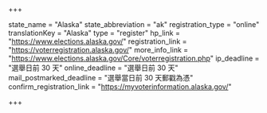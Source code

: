 +++

state_name = "Alaska"
state_abbreviation = "ak"
registration_type = "online"
translationKey = "Alaska"
type = "register"
hp_link = "https://www.elections.alaska.gov/"
registration_link = "https://voterregistration.alaska.gov/"
more_info_link = "https://www.elections.alaska.gov/Core/voterregistration.php"
ip_deadline = "選舉日前 30 天"
online_deadline = "選舉日前 30 天"
mail_postmarked_deadline = "選舉當日前 30 天郵戳為憑"
confirm_registration_link = "https://myvoterinformation.alaska.gov/"

+++
